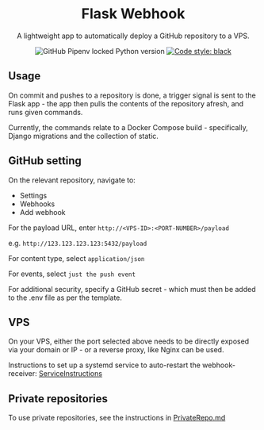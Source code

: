 <h1 align="center">Flask Webhook</h1>

<p align="center">A lightweight app to automatically deploy a GitHub repository to a VPS.</p>
<p align="center">
<img alt="GitHub Pipenv locked Python version" src="https://img.shields.io/github/pipenv/locked/python-version/nelsonfernandesserrao/flask-webhook"> 
<a href="https://github.com/psf/black"><img alt="Code style: black" src="https://img.shields.io/badge/code%20style-black-000000.svg"></a>
</p>

## Usage

On commit and pushes to a repository is done, a trigger signal is sent to the Flask app - the app then pulls the contents of the repository afresh, and runs given commands. 

Currently, the commands relate to a Docker Compose build - specifically, Django migrations and the collection of static.  

## GitHub setting

On the relevant repository, navigate to:
- Settings
- Webhooks
- Add webhook

For the payload URL, enter ```http://<VPS-ID>:<PORT-NUMBER>/payload```

e.g. ```http://123.123.123.123:5432/payload```

For content type, select ```application/json```

For events, select ```just the push event```

For additional security, specify a GitHub secret - which must then be added to the .env file as per the template.

## VPS

On your VPS, either the port selected above needs to be directly exposed via your domain or IP - or a reverse proxy, like Nginx can be used. 

Instructions to set up a systemd service to auto-restart the webhook-receiver: [ServiceInstructions](specific-instructions/ServiceInstructions.md)

## Private repositories

To use private repositories, see the instructions in [PrivateRepo.md](specific-instructions/PrivateRepo.md)
